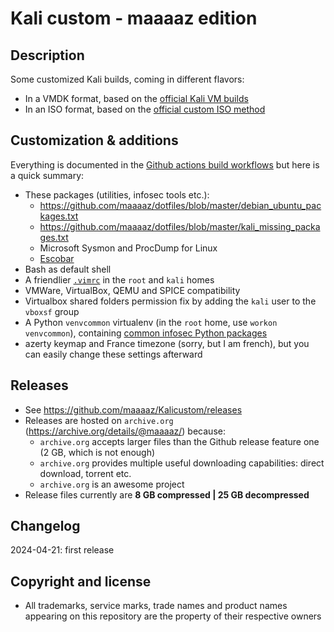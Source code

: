 Kali custom - maaaaz edition
============================

Description
-----------
Some customized Kali builds, coming in different flavors:
* In a VMDK format, based on the [official Kali VM builds](https://www.kali.org/get-kali/#kali-virtual-machines)
* In an ISO format, based on the [official custom ISO method](https://www.kali.org/docs/development/live-build-a-custom-kali-iso/)

Customization & additions
-------------------------
Everything is documented in the [Github actions build workflows](https://github.com/maaaaz/kalicustom/tree/main/.github/workflows) but here is a quick summary:
- These packages (utilities, infosec tools etc.):
  - https://github.com/maaaaz/dotfiles/blob/master/debian_ubuntu_packages.txt
  - https://github.com/maaaaz/dotfiles/blob/master/kali_missing_packages.txt
  - Microsoft Sysmon and ProcDump for Linux
  - [Escobar](https://github.com/savely-krasovsky/escobar)
- Bash as default shell
- A friendlier [`.vimrc`](https://github.com/maaaaz/dotfiles/blob/master/.vimrc) in the `root` and `kali` homes
- VMWare, VirtualBox, QEMU and SPICE compatibility
- Virtualbox shared folders permission fix by adding the `kali` user to the `vboxsf` group
- A Python `venvcommon` virtualenv (in the `root` home, use `workon venvcommon`), containing [common infosec Python packages](https://github.com/maaaaz/dotfiles/blob/master/python_common.txt)
- azerty keymap and France timezone (sorry, but I am french), but you can easily change these settings afterward

Releases
---------
- See https://github.com/maaaaz/Kalicustom/releases
- Releases are hosted on `archive.org` (https://archive.org/details/@maaaaz/) because:
  - `archive.org` accepts larger files than the Github release feature one (2 GB, which is not enough)
  - `archive.org` provides multiple useful downloading capabilities: direct download, torrent etc.
  - `archive.org` is an awesome project
- Release files currently are **8 GB compressed | 25 GB decompressed**

Changelog
---------
2024-04-21: first release

Copyright and license
---------------------
* All trademarks, service marks, trade names and product names appearing on this repository are the property of their respective owners 
